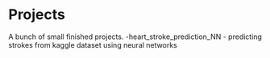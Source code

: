 # Projects
A bunch of small finished projects.
-heart_stroke_prediction_NN - predicting strokes from kaggle dataset using neural networks

